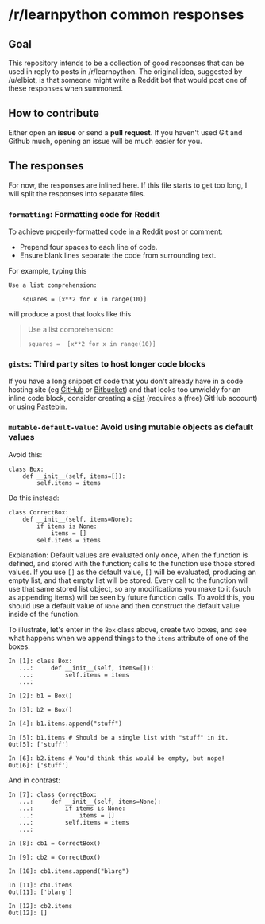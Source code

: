 # /r/learnpython common responses

## Goal

This repository intends to be a collection of good responses that can be used in reply to posts in /r/learnpython. The original idea, suggested by /u/elbiot, is that someone might write a Reddit bot that would post one of these responses when summoned.

## How to contribute

Either open an **issue** or send a **pull request**. If you haven't used Git and Github much, opening an issue will be much easier for you.

## The responses

For now, the responses are inlined here. If this file starts to get too long, I will split the responses into separate files.

### `formatting`: Formatting code for Reddit

To achieve properly-formatted code in a Reddit post or comment:

-	Prepend four spaces to each line of code.
-	Ensure blank lines separate the code from surrounding text.

For example, typing this

```
Use a list comprehension:

    squares = [x**2 for x in range(10)]
```

will produce a post that looks like this

> Use a list comprehension:
>
> ```
> squares =  [x**2 for x in range(10)]
> ```

### `gists`: Third party sites to host longer code blocks

If you have a long snippet of code that you don't already have in a code hosting site (eg [GitHub](https://github.com) or [Bitbucket](https://bitbucket.org/)) and that looks too unwieldy for an inline code block, consider creating a [gist](https://gist.github.com/) (requires a (free) GitHub account) or using [Pastebin](http://pastebin.com/).

### `mutable-default-value`: Avoid using mutable objects as default values

Avoid this:

```
class Box:
    def __init__(self, items=[]):
        self.items = items
```

Do this instead:

```
class CorrectBox:
    def __init__(self, items=None):
        if items is None:
            items = []
        self.items = items
```

Explanation: Default values are evaluated only once, when the function is defined, and stored with the function; calls to the function use those stored values. If you use `[]` as the default value, `[]` will be evaluated, producing an empty list, and that empty list will be stored. Every call to the function will use that same stored list object, so any modifications you make to it (such as appending items) will be seen by future function calls. To avoid this, you should use a default value of `None` and then construct the default value inside of the function.

To illustrate, let's enter in the `Box` class above, create two boxes, and see what happens when we append things to the `items` attribute of one of the boxes:

```
In [1]: class Box:
   ...:     def __init__(self, items=[]):
   ...:         self.items = items
   ...:

In [2]: b1 = Box()

In [3]: b2 = Box()

In [4]: b1.items.append("stuff")

In [5]: b1.items # Should be a single list with "stuff" in it.
Out[5]: ['stuff']

In [6]: b2.items # You'd think this would be empty, but nope!
Out[6]: ['stuff']
```

And in contrast:

```
In [7]: class CorrectBox:
   ...:     def __init__(self, items=None):
   ...:         if items is None:
   ...:             items = []
   ...:         self.items = items
   ...:

In [8]: cb1 = CorrectBox()

In [9]: cb2 = CorrectBox()

In [10]: cb1.items.append("blarg")

In [11]: cb1.items
Out[11]: ['blarg']

In [12]: cb2.items
Out[12]: []
```
